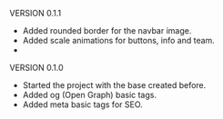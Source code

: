 VERSION 0.1.1

* Added rounded border for the navbar image.
* Added scale animations for buttons, info and team.
* 

VERSION 0.1.0

* Started the project with the base created before.
* Added og (Open Graph) basic tags.
* Added meta basic tags for SEO.
